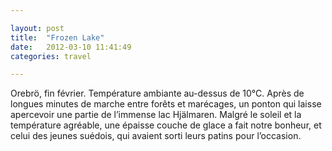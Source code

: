 ```yaml
---

layout: post
title:  "Frozen Lake"
date:   2012-03-10 11:41:49
categories: travel

---
```


Orebrö, fin février. Température ambiante au-dessus de 10°C. Après de longues minutes de marche entre forêts et marécages, un ponton qui laisse apercevoir une partie de l’immense lac Hjälmaren. Malgré le soleil et la température agréable, une épaisse couche de glace a fait notre bonheur, et celui des jeunes suédois, qui avaient sorti leurs patins pour l’occasion.
